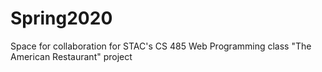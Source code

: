 # Spring2020
Space for collaboration for STAC's CS 485 Web Programming class "The American Restaurant" project
